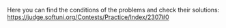 Here you can find the conditions of the problems and check their solutions:
https://judge.softuni.org/Contests/Practice/Index/2307#0